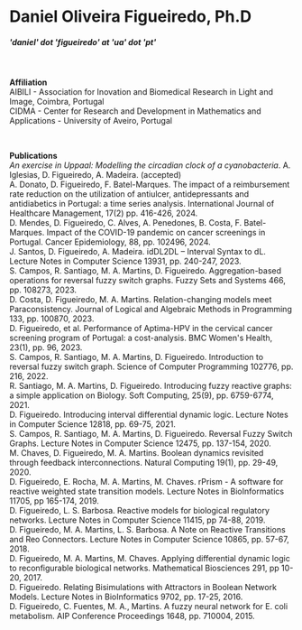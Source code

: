 <div dir="lft">

# **Daniel Oliveira Figueiredo, Ph.D**

##### 'daniel' dot 'figueiredo' at 'ua' dot 'pt'

<br/>

**Affiliation** <br>
AIBILI - Association for Inovation and Biomedical Research in Light and Image, Coimbra, Portugal <br>
CIDMA - Center for Research and Development in Mathematics and Applications - University of Aveiro, Portugal <br>

<br/>

</div>

**Publications** <br>
*An exercise in Uppaal: Modelling the circadian clock of a cyanobacteria*. A. Iglesias, D. Figueiredo, A. Madeira. (accepted) <br>
A. Donato, D. Figueiredo, F. Batel-Marques. The impact of a reimbursement rate reduction on the utilization of antiulcer, antidepressants and antidiabetics in Portugal: a time series analysis. International Journal of Healthcare Management,  17(2) pp. 416-426, 2024. <br>
D. Mendes, D. Figueiredo, C. Alves, A. Penedones, B. Costa, F. Batel-Marques. Impact of the COVID-19 pandemic on cancer screenings in Portugal. Cancer Epidemiology, 88, pp. 102496, 2024. <br>
J. Santos, D. Figueiredo, A. Madeira. idDL2DL – Interval Syntax to dL. Lecture Notes in Computer Science 13931, pp. 240-247, 2023. <br>
S. Campos, R. Santiago, M. A. Martins, D. Figueiredo. Aggregation-based operations for reversal fuzzy switch graphs. Fuzzy Sets and Systems 466, pp. 108273, 2023. <br>
D. Costa, D. Figueiredo, M. A. Martins. Relation-changing models meet Paraconsistency. Journal of Logical and Algebraic Methods in Programming 133, pp. 100870, 2023. <br>
D. Figueiredo, et al. Performance of Aptima-HPV in the cervical cancer screening program of Portugal: a cost-analysis. BMC Women's Health, 23(1), pp. 96, 2023. <br>
S. Campos, R. Santiago, M. A. Martins, D. Figueiredo. Introduction to reversal fuzzy switch graph. Science of Computer Programming 102776, pp. 216, 2022. <br>
R. Santiago, M. A. Martins, D. Figueiredo. Introducing fuzzy reactive graphs: a simple application on Biology. Soft Computing, 25(9), pp. 6759-6774, 2021. <br>
D. Figueiredo. Introducing interval differential dynamic logic. Lecture Notes in Computer Science 12818, pp. 69-75, 2021. <br>
S. Campos, R. Santiago, M. A. Martins, D. Figueiredo. Reversal Fuzzy Switch Graphs. Lecture Notes in Computer Science 12475, pp. 137-154, 2020. <br>
M. Chaves, D. Figueiredo, M. A. Martins. Boolean dynamics revisited through feedback interconnections. Natural Computing 19(1), pp. 29-49, 2020. <br>
D. Figueiredo, E. Rocha, M. A. Martins, M. Chaves. rPrism - A software for reactive weighted state transition models. Lecture Notes in BioInformatics 11705, pp 165-174, 2019. <br>
D. Figueiredo, L. S. Barbosa. Reactive models for biological regulatory networks. Lecture Notes in Computer Science 11415, pp 74-88, 2019. <br>
D. Figueiredo, M. A. Martins, L. S. Barbosa. A Note on Reactive Transitions and Reo Connectors. Lecture Notes in Computer Science 10865, pp. 57-67, 2018. <br>
D. Figueiredo, M. A. Martins, M. Chaves. Applying differential dynamic logic to reconfigurable biological networks. Mathematical Biosciences 291, pp 10-20, 2017. <br>
D. Figueiredo. Relating Bisimulations with Attractors in Boolean Network Models. Lecture Notes in BioInformatics 9702, pp. 17-25, 2016. <br>
D. Figueiredo, C. Fuentes, M. A., Martins. A fuzzy neural network for E. coli metabolism. AIP Conference Proceedings 1648, pp. 710004, 2015. <br>

<br/>
